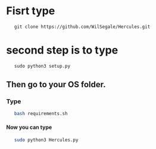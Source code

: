 # Fisrt type 
```
   git clone https://github.com/WilSegale/Hercules.git
```

# second step is to type
```python
   sudo python3 setup.py
```
## Then go to your OS folder.
### Type 
```bash
   bash requirements.sh
```
#### Now you can type 
```bash
   sudo python3 Hercules.py
```